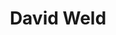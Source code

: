 ---
# Display name
title: David Weld
weight: 65
first_name: David    
last_name: Weld

# Is this the primary user of the site?
superuser: false

role:

# Organizations/Affiliations
organizations:
  - name: UCSB

social:
  - icon: globe
    icon_pack: fas
    link: https://www.physics.ucsb.edu/people/david-weld
  - icon: envelope
    icon_pack: fas
    link: 'weld@ucsb.edu'
  - icon: google-scholar
    icon_pack: ai
    link: https://scholar.google.com/citations?user=fMTTabYAAAAJ&hl=en

# Organizational groups that you belong to (for People widget)
#   Set this to `[]` or comment out if you are not using People widget.
user_groups:
  - Invited Speaker
---